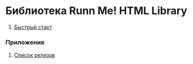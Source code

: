 Библиотека Runn Me! HTML Library
================================

1. [Быстрый старт](./getting-started.md)

### Приложения

1. [Список релизов](./release.md)
